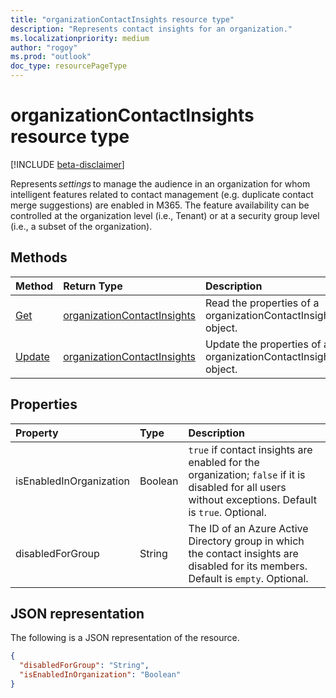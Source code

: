 ```yaml
---
title: "organizationContactInsights resource type"
description: "Represents contact insights for an organization."
ms.localizationpriority: medium
author: "rogoy"
ms.prod: "outlook"
doc_type: resourcePageType
---
```


# organizationContactInsights resource type

[!INCLUDE [beta-disclaimer](../../includes/beta-disclaimer.md)]


Represents _settings_ to manage the audience in an organization for whom intelligent features related to contact management (e.g. duplicate contact merge suggestions) are enabled in M365. The feature availability can be controlled at the organization level (i.e., Tenant) or at a security group level (i.e., a subset of the organization). 

## Methods

| Method       | Return Type | Description |
|:-------------|:------------|:------------|
| [Get](../api/organizationsettings-list-contactinsights.md) | [organizationContactInsights](organizationcontactinsights.md) | Read the properties of a organizationContactInsights object. |
| [Update](../api/organizationsettings-update-contactinsights.md) | [organizationContactInsights](organizationcontactinsights.md) | Update the properties of a organizationContactInsights object. |


## Properties

| Property   | Type|Description|
|:---------------|:--------|:----------|
|isEnabledInOrganization|Boolean| `true` if contact insights are enabled for the organization; `false` if it is disabled for all users without exceptions. Default is `true`. Optional.|
|disabledForGroup|String| The ID of an Azure Active Directory group in which the contact insights are disabled for its members. Default is `empty`. Optional.|

## JSON representation

The following is a JSON representation of the resource.

<!-- {
  "blockType": "resource",
  "optionalProperties": [],
  "@odata.type": "microsoft.graph.insightsSettings"
}-->

```json
{
  "disabledForGroup": "String",
  "isEnabledInOrganization": "Boolean"
}
```





